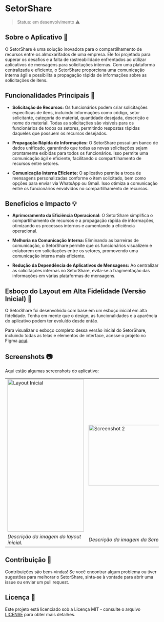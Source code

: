 # SetorShare

> Status: em desenvolvimento ⚠️     

## Sobre o Aplicativo 📲

O SetorShare é uma solução inovadora para o compartilhamento de recursos entre os almoxarifados de uma empresa. Ele foi projetado para superar os desafios e a falta de rastreabilidade enfrentados ao utilizar aplicativos de mensagens para solicitações internas. Com uma plataforma centralizada e eficiente, o SetorShare proporciona uma comunicação interna ágil e possibilita a propagação rápida de informações sobre as solicitações de itens.

## Funcionalidades Principais 🚀

- **Solicitação de Recursos:** Os funcionários podem criar solicitações específicas de itens, incluindo informações como código, setor solicitante, categoria do material, quantidade desejada, descrição e nome do material. Todas as solicitações são visíveis para os funcionários de todos os setores, permitindo respostas rápidas daqueles que possuem os recursos desejados.

- **Propagação Rápida de Informações:** O SetorShare possui um banco de dados unificado, garantindo que todas as novas solicitações sejam prontamente exibidas para todos os funcionários. Isso permite uma comunicação ágil e eficiente, facilitando o compartilhamento de recursos entre setores.

- **Comunicação Interna Eficiente:** O aplicativo permite a troca de mensagens personalizadas conforme o item solicitado, bem como opções para enviar via WhatsApp ou Gmail. Isso otimiza a comunicação entre os funcionários envolvidos no compartilhamento de recursos.

## Benefícios e Impacto 💡

- **Aprimoramento da Eficiência Operacional:** O SetorShare simplifica o compartilhamento de recursos e a propagação rápida de informações, otimizando os processos internos e aumentando a eficiência operacional.

- **Melhoria na Comunicação Interna:** Eliminando as barreiras de comunicação, o SetorShare permite que os funcionários visualizem e colaborem em solicitações entre os setores, promovendo uma comunicação interna mais eficiente.

- **Redução da Dependência de Aplicativos de Mensagens:** Ao centralizar as solicitações internas no SetorShare, evita-se a fragmentação das informações em várias plataformas de mensagens.

## Esboço do Layout em Alta Fidelidade (Versão Inicial) 🎨

O SetorShare foi desenvolvido com base em um esboço inicial em alta fidelidade. Tenha em mente que o design, as funcionalidades e a aparência do aplicativo podem ter evoluído desde então.

Para visualizar o esboço completo dessa versão inicial do SetorShare, incluindo todas as telas e elementos de interface, acesse o projeto no Figma [aqui](https://www.figma.com/file/xTYVIMQ5oblGzLNFRwGM3E/Projeto_Almox_Kau%C3%A3?type=design&node-id=0-1&t=JRXm61IHqq8qjSb2-0).

## Screenshots 📷

Aqui estão algumas screenshots do aplicativo:

| | | |
|---|---|---|
| <img src="https://github.com/KrodrigoDev/App_SetorShare/assets/126525471/c2223e00-226d-47a3-9f23-9529990280de" alt="Layout Inicial" width="250" height="500"> | <img src="screenshots/screenshot2.png" alt="Screenshot 2" width="300" height="200"> | <img src="screenshots/screenshot3.png" alt="Screenshot 3" width="300" height="200"> |
| *Descrição da imagem do layout inicial.* | *Descrição da imagem da Screenshot 2* | *Descrição da imagem da Screenshot 3* |


## Contribuição 🤝

Contribuições são bem-vindas! Se você encontrar algum problema ou tiver sugestões para melhorar o SetorShare, sinta-se à vontade para abrir uma issue ou enviar um pull request.

## Licença 📄

Este projeto está licenciado sob a Licença MIT - consulte o arquivo [LICENSE](LICENSE) para obter mais detalhes.
